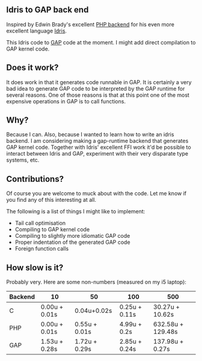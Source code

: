 Idris to GAP back end
---------------------

Inspired by Edwin Brady's excellent [PHP backend](https://github.com/edwinb/idris/php) for
his even more excellent language [Idris](http://www.idris-lang.org).

This Idris code to [GAP](https://github.com/gap-system/gap) code at the moment. I might add
direct compilation to GAP kernel code.

Does it work?
-------------

It does work in that it generates code runnable in GAP. It is certainly a very bad
idea to generate GAP code to be interpreted by the GAP runtime for several reasons. One
of those reasons is that at this point one of the most expensive operations in GAP is to call
functions.

Why?
----

Because I can. Also, because I wanted to learn how to write an idris backend. I am considering
making a gap-runtime backend that generates GAP kernel code. Together with Idris' excellent
FFI work it'd be possible to interact between Idris and GAP, experiment with their very disparate
type systems, etc.

Contributions?
--------------

Of course you are welcome to muck about with the code. Let me know if you find any of this 
interesting at all.

The following is a list of things I might like to implement:
 * Tail call optimisation
 * Compiling to GAP kernel code
 * Compiling to slightly more idiomatic GAP code
 * Proper indentation of the generated GAP code 
 * Foreign function calls

How slow is it?
---------------

Probably very. Here are some non-numbers (measured on my i5 laptop):

| Backend | 10 | 50 | 100 | 500 |
| ------- | -- | -- | --- | --- |
| C       | 0.00u + 0.01s | 0.04u+0.02s | 0.25u + 0.11s | 30.27u + 10.62s |
| PHP     | 0.00u + 0.01s | 0.55u + 0.01s | 4.99u + 0.2s  | 632.58u + 129.48s |
| GAP     | 1.53u + 0.28s | 1.72u + 0.29s | 2.85u + 0.24s | 137.98u + 0.27s | 
